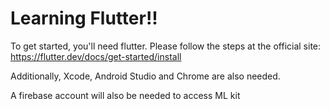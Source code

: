 # Learning Flutter!!

To get started, you'll need flutter.
Please follow the steps at the official site:
https://flutter.dev/docs/get-started/install

Additionally, Xcode, Android Studio and Chrome are also needed.

A firebase account will also be needed to access ML kit
